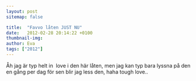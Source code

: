 ```yaml
---
layout: post
sitemap: false

title:  "Favvo låten JUST NU"
date:   2012-02-28 20:14:22 +0100
thumbnail-img: 
author: Eva
tags: ["2012"]
---
```


Åh jag är typ helt in  love i den här låten, men jag kan typ bara lyssna på den en gång per dag för sen blir jag less den, haha tough love..

